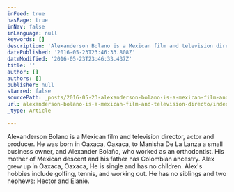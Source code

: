 ```yaml
---
inFeed: true
hasPage: true
inNav: false
inLanguage: null
keywords: []
description: 'Alexanderson Bolano is a Mexican film and television director, actor and producer. He was born in Oaxaca, Oaxaca, to Manisha De La Lanza a small business owner, and Alexander Bolaño, who worked as an orthodontist. His mother of Mexican descent and his father has Colombian ancestry. Alex grew up in Oaxaca, Oaxaca, He is single and has no children. Alex’s hobbies include golfing, tennis, and working out. He has no siblings and two nephews: Hector and Elanie.'
datePublished: '2016-05-23T23:46:33.808Z'
dateModified: '2016-05-23T23:46:33.437Z'
title: ''
author: []
authors: []
publisher: null
starred: false
sourcePath: _posts/2016-05-23-alexanderson-bolano-is-a-mexican-film-and-television-directo.md
url: alexanderson-bolano-is-a-mexican-film-and-television-directo/index.html
_type: Article

---
```

Alexanderson Bolano is a Mexican film and television director, actor and producer. He was born in Oaxaca, Oaxaca, to Manisha De La Lanza a small business owner, and Alexander Bolaño, who worked as an orthodontist. His mother of Mexican descent and his father has Colombian ancestry. Alex grew up in Oaxaca, Oaxaca, He is single and has no children. Alex's hobbies include golfing, tennis, and working out. He has no siblings and two nephews: Hector and Elanie.